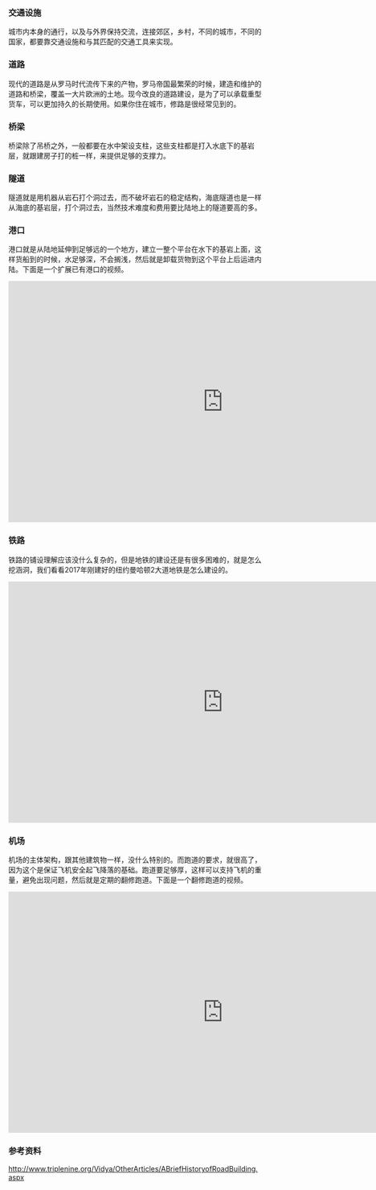 ### 交通设施

城市内本身的通行，以及与外界保持交流，连接郊区，乡村，不同的城市，不同的国家，都要靠交通设施和与其匹配的交通工具来实现。

### 道路

现代的道路是从罗马时代流传下来的产物，罗马帝国最繁荣的时候，建造和维护的道路和桥梁，覆盖一大片欧洲的土地。现今改良的道路建设，是为了可以承载重型货车，可以更加持久的长期使用。如果你住在城市，修路是很经常见到的。

### 桥梁

桥梁除了吊桥之外，一般都要在水中架设支柱，这些支柱都是打入水底下的基岩层，就跟建房子打的桩一样，来提供足够的支撑力。

### 隧道

隧道就是用机器从岩石打个洞过去，而不破坏岩石的稳定结构，海底隧道也是一样从海底的基岩层，打个洞过去，当然技术难度和费用要比陆地上的隧道要高的多。

### 港口

港口就是从陆地延伸到足够远的一个地方，建立一整个平台在水下的基岩上面，这样货船到的时候，水足够深，不会搁浅，然后就是卸载货物到这个平台上后运进内陆。下面是一个扩展已有港口的视频。

<div class="videoWrapper">
	<iframe width="854" height="480" src="https://www.youtube.com/embed/2mbQx8WxlzA" frameborder="0" allowfullscreen></iframe>
</div>

### 铁路

铁路的铺设理解应该没什么复杂的，但是地铁的建设还是有很多困难的，就是怎么挖涵洞，我们看看2017年刚建好的纽约曼哈顿2大道地铁是怎么建设的。

<div class="videoWrapper">
	<iframe width="854" height="480" src="https://www.youtube.com/embed/NueYp5ShBHw" frameborder="0" allowfullscreen></iframe>
</div>

### 机场

机场的主体架构，跟其他建筑物一样，没什么特别的。而跑道的要求，就很高了， 因为这个是保证飞机安全起飞降落的基础。跑道要足够厚，这样可以支持飞机的重量，避免出现问题，然后就是定期的翻修跑道。下面是一个翻修跑道的视频。

<div class="videoWrapper">
	<iframe width="854" height="480" src="https://www.youtube.com/embed/LW8hYQzxyEA" frameborder="0" allowfullscreen></iframe>
</div>

### 参考资料

http://www.triplenine.org/Vidya/OtherArticles/ABriefHistoryofRoadBuilding.aspx